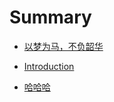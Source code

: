 # Summary
* [以梦为马，不负韶华](https://github.com/xiaodanhuang)

* [Introduction](README.md)

*  [哈哈哈](读书笔记之图解http.md)


